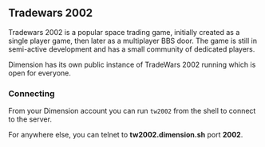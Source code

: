 ## Tradewars 2002

Tradewars 2002 is a popular space trading game, initially created as a single player game, then later as a multiplayer BBS door. The game is still in semi-active development and has a small community of dedicated players.

Dimension has its own public instance of TradeWars 2002 running which is open for everyone.  

### Connecting

From your Dimension account you can run `tw2002` from the shell to connect to the server. 

For anywhere else, you can telnet to **tw2002.dimension.sh** port **2002**.

